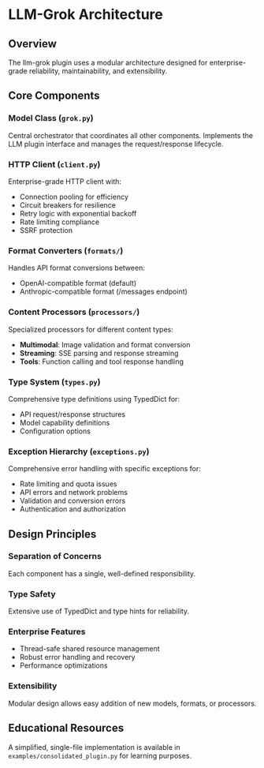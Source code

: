# LLM-Grok Architecture

## Overview
The llm-grok plugin uses a modular architecture designed for enterprise-grade reliability, maintainability, and extensibility.

## Core Components

### Model Class (`grok.py`)
Central orchestrator that coordinates all other components. Implements the LLM plugin interface and manages the request/response lifecycle.

### HTTP Client (`client.py`)  
Enterprise-grade HTTP client with:
- Connection pooling for efficiency
- Circuit breakers for resilience
- Retry logic with exponential backoff
- Rate limiting compliance
- SSRF protection

### Format Converters (`formats/`)
Handles API format conversions between:
- OpenAI-compatible format (default)
- Anthropic-compatible format (/messages endpoint)

### Content Processors (`processors/`)
Specialized processors for different content types:
- **Multimodal**: Image validation and format conversion
- **Streaming**: SSE parsing and response streaming
- **Tools**: Function calling and tool response handling

### Type System (`types.py`)
Comprehensive type definitions using TypedDict for:
- API request/response structures
- Model capability definitions
- Configuration options

### Exception Hierarchy (`exceptions.py`)
Comprehensive error handling with specific exceptions for:
- Rate limiting and quota issues
- API errors and network problems
- Validation and conversion errors
- Authentication and authorization

## Design Principles

### Separation of Concerns
Each component has a single, well-defined responsibility.

### Type Safety
Extensive use of TypedDict and type hints for reliability.

### Enterprise Features
- Thread-safe shared resource management
- Robust error handling and recovery
- Performance optimizations

### Extensibility
Modular design allows easy addition of new models, formats, or processors.

## Educational Resources
A simplified, single-file implementation is available in `examples/consolidated_plugin.py` for learning purposes.